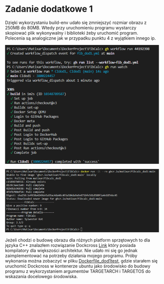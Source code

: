# Zadanie dodatkowe 1
Dzięki wykorzystaniu build-env udało się zmniejszyć rozmiar obrazu z 250MB do 80MB. Wtedy przy uruchomieniu programu wystarczy skopiować plik wykonywalny i biblioteki żeby uruchomić program.
Polecenia są analogiczne jak w przypadku punktu 4 z wyjątkiem innego ip.

![This is an image](screenshots/dod1_1.png)

![This is an image](screenshots/dod1_2.png)

Jeżeli chodzi o budowę obrazu dla różnych platform sprzętowych to dla języka C++ znalazłem rozwiązanie Dockcross [Link](https://github.com/dockcross/dockcross) który
posiada kompilatory dla większości architektur. Nie udało mi się go jednak zaimplementować na potrzeby działania mojego programu. Próby wykonania można zobaczyć w pliku [Dockerfile_dod1test](Dockerfile_dod1test),
gdzie starałem się uruchomić Dockcross w kontenerze ubuntu jako środowisko do budowy programu z wykorzystaniem argumentów TARGETARCH i TARGETOS do wskazania docelowego środowiska.
